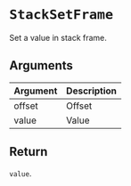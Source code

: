 # `StackSetFrame`

Set a value in stack frame.

## Arguments

| Argument | Description |
| -------- | ----------- |
| offset   | Offset      |
| value    | Value       |

## Return

`value`.
